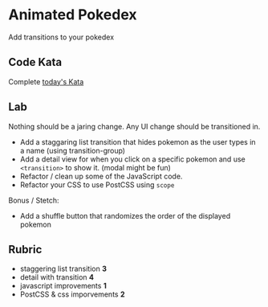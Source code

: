 # Animated Pokedex

Add transitions to your pokedex

## Code Kata

Complete [today's Kata](https://www.codewars.com/kata/mutate-my-strings)

## Lab

Nothing should be a jaring change. Any UI change should be transitioned in. 

- Add a staggaring list transition that hides pokemon as the user types in a name (using transition-group)
- Add a detail view for when you click on a specific pokemon and use `<transition>` to show it. (modal might be fun)
- Refactor / clean up some of the JavaScript code.  
- Refactor your CSS to use PostCSS using `scope`
  
Bonus / Stetch:
- Add a shuffle button that randomizes the order of the displayed pokemon

## Rubric

- staggering list transition **3**
- detail with transition **4**
- javascript improvements **1**
- PostCSS & css imporvements **2**
